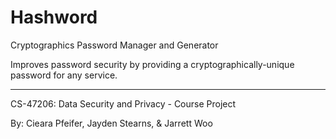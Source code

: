 # Hashword
Cryptographics Password Manager and Generator

Improves password security by providing a cryptographically-unique password for any service.
_____
CS-47206: Data Security and Privacy - Course Project

By: Cieara Pfeifer, Jayden Stearns, & Jarrett Woo
